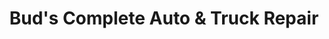 ---
title: "Bud's Complete Auto & Truck Repair"
url: /traverse-city/buds-complete-auto-and-truck-repair/
shop: car repair
---